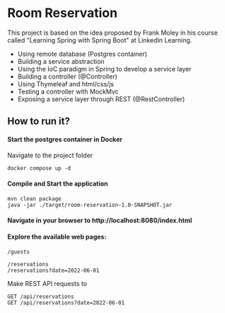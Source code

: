 # Room Reservation

This project is based on the idea proposed by Frank Moley in his course called "Learning Spring with Spring Boot" at LinkedIn Learning.

- Using remote database (Postgres container)
- Building a service abstraction
- Using the IoC paradigm in Spring to develop a service layer
- Building a controller (@Controller)
- Using Thymeleaf and html/css/js 
- Testing a controller with MockMvc
- Exposing a service layer through REST (@RestController)

## How to run it?

#### Start the postgres container in Docker
Navigate to the project folder
```
docker compose up -d
```

#### Compile and Start the application
```
mvn clean package
java -jar ./target/room-reservation-1.0-SNAPSHOT.jar
```
#### Navigate in your browser to http://localhost:8080/index.html 

#### Explore the available web pages:

```
/guests

/reservations
/reservations?date=2022-06-01
```

Make REST API requests to 
```
GET /api/reservations
GET /api/reservations?date=2022-06-01
```
